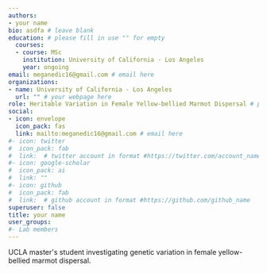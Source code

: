 ```yaml
---
authors:
- your name
bio: asdfa # leave blank
education: # please fill in use "" for empty
  courses:
  - course: MSc
    institution: University of California - Los Angeles
    year: ongoing
email: meganedic16@gmail.com # email here
organizations:
- name: University of California - Los Angeles 
  url: "" # your webpage here
role: Heritable Variation in Female Yellow-bellied Marmot Dispersal # project title
social:
- icon: envelope
  icon_pack: fas
  link: mailto:meganedic16@gmail.com # email here
#- icon: twitter
#  icon_pack: fab
#  link:  # twitter account in format #https://twitter.com/account_name
#- icon: google-scholar
#  icon_pack: ai
#  link: ""
#- icon: github
#  icon_pack: fab
#  link:  # github account in format #https://github.com/github_name
superuser: false
title: your name
user_groups:
#- Lab members
---
```


UCLA master's student investigating genetic variation in female yellow-bellied marmot  dispersal.
